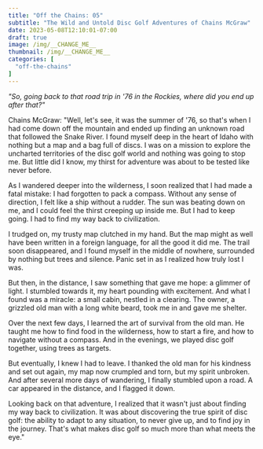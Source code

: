```yaml
---
title: "Off the Chains: 05"
subtitle: "The Wild and Untold Disc Golf Adventures of Chains McGraw"
date: 2023-05-08T12:10:01-07:00
draft: true
image: /img/__CHANGE_ME__
thumbnail: /img/__CHANGE_ME__
categories: [
  "off-the-chains"
]
---
```

*"So, going back to that road trip in '76 in the Rockies, where did you end up after that?"*

Chains McGraw: "Well, let's see, it was the summer of '76, so that's when I had come down off the mountain and ended up finding an unknown road that followed the Snake River. I found myself deep in the heart of Idaho with nothing but a map and a bag full of discs. I was on a mission to explore the uncharted territories of the disc golf world and nothing was going to stop me. But little did I know, my thirst for adventure was about to be tested like never before.

As I wandered deeper into the wilderness, I soon realized that I had made a fatal mistake: I had forgotten to pack a compass. Without any sense of direction, I felt like a ship without a rudder. The sun was beating down on me, and I could feel the thirst creeping up inside me. But I had to keep going. I had to find my way back to civilization.

I trudged on, my trusty map clutched in my hand. But the map might as well have been written in a foreign language, for all the good it did me. The trail soon disappeared, and I found myself in the middle of nowhere, surrounded by nothing but trees and silence. Panic set in as I realized how truly lost I was.

But then, in the distance, I saw something that gave me hope: a glimmer of light. I stumbled towards it, my heart pounding with excitement. And what I found was a miracle: a small cabin, nestled in a clearing. The owner, a grizzled old man with a long white beard, took me in and gave me shelter.

Over the next few days, I learned the art of survival from the old man. He taught me how to find food in the wilderness, how to start a fire, and how to navigate without a compass. And in the evenings, we played disc golf together, using trees as targets.

But eventually, I knew I had to leave. I thanked the old man for his kindness and set out again, my map now crumpled and torn, but my spirit unbroken. And after several more days of wandering, I finally stumbled upon a road. A car appeared in the distance, and I flagged it down.

Looking back on that adventure, I realized that it wasn't just about finding my way back to civilization. It was about discovering the true spirit of disc golf: the ability to adapt to any situation, to never give up, and to find joy in the journey. That's what makes disc golf so much more than what meets the eye."
